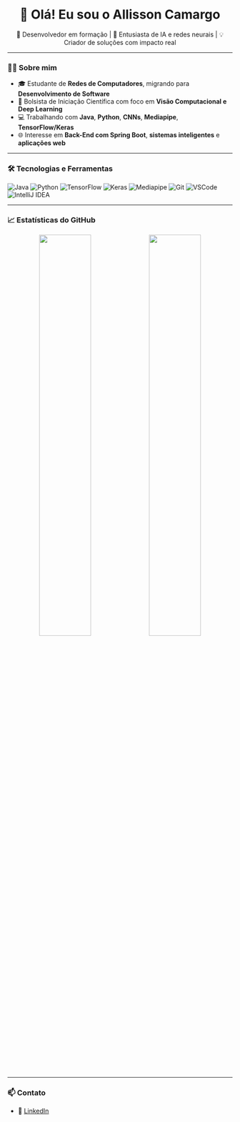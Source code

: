<h1 align="center">👋 Olá! Eu sou o Allisson Camargo</h1>

<p align="center">
  🚀 Desenvolvedor em formação | 🧠 Entusiasta de IA e redes neurais | 💡 Criador de soluções com impacto real
</p>

---

### 👨‍🎓 Sobre mim

- 🎓 Estudante de **Redes de Computadores**, migrando para **Desenvolvimento de Software**
- 🧪 Bolsista de Iniciação Científica com foco em **Visão Computacional e Deep Learning**
- 💻 Trabalhando com **Java**, **Python**, **CNNs**, **Mediapipe**, **TensorFlow/Keras**
- 🌐 Interesse em **Back-End com Spring Boot**, **sistemas inteligentes** e **aplicações web**

---

### 🛠️ Tecnologias e Ferramentas

![Java](https://img.shields.io/badge/Java-ED8B00?style=for-the-badge&logo=java&logoColor=white)
![Python](https://img.shields.io/badge/Python-3776AB?style=for-the-badge&logo=python&logoColor=white)
![TensorFlow](https://img.shields.io/badge/TensorFlow-FF6F00?style=for-the-badge&logo=tensorflow&logoColor=white)
![Keras](https://img.shields.io/badge/Keras-D00000?style=for-the-badge&logo=keras&logoColor=white)
![Mediapipe](https://img.shields.io/badge/Mediapipe-FF9900?style=for-the-badge&logo=mediapipe&logoColor=white)
![Git](https://img.shields.io/badge/Git-F05032?style=for-the-badge&logo=git&logoColor=white)
![VSCode](https://img.shields.io/badge/VS%20Code-007ACC?style=for-the-badge&logo=visual-studio-code&logoColor=white)
![IntelliJ IDEA](https://img.shields.io/badge/IntelliJ%20IDEA-000000?style=for-the-badge&logo=intellij-idea&logoColor=white)

---

### 📈 Estatísticas do GitHub

<p align="center">
  <img width="48%" src="https://github-readme-stats.vercel.app/api?username=AllissonCamargo&show_icons=true&theme=tokyonight" />
  <img width="48%" src="https://github-readme-stats.vercel.app/api/top-langs/?username=AllissonCamargo&layout=compact&theme=tokyonight" />
</p>

---

### 📫 Contato
- 💼 [LinkedIn](https://www.linkedin.com/in/allisson-camargo/)

